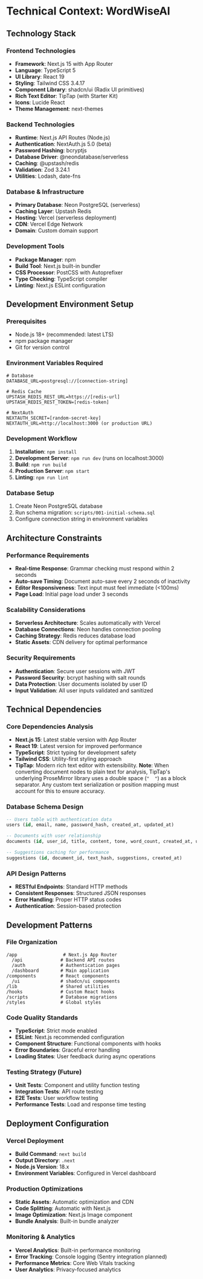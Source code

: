 # Technical Context: WordWiseAI

## Technology Stack

### Frontend Technologies
- **Framework**: Next.js 15 with App Router
- **Language**: TypeScript 5
- **UI Library**: React 19
- **Styling**: Tailwind CSS 3.4.17
- **Component Library**: shadcn/ui (Radix UI primitives)
- **Rich Text Editor**: TipTap (with Starter Kit)
- **Icons**: Lucide React
- **Theme Management**: next-themes

### Backend Technologies
- **Runtime**: Next.js API Routes (Node.js)
- **Authentication**: NextAuth.js 5.0 (beta)
- **Password Hashing**: bcryptjs
- **Database Driver**: @neondatabase/serverless
- **Caching**: @upstash/redis
- **Validation**: Zod 3.24.1
- **Utilities**: Lodash, date-fns

### Database & Infrastructure
- **Primary Database**: Neon PostgreSQL (serverless)
- **Caching Layer**: Upstash Redis
- **Hosting**: Vercel (serverless deployment)
- **CDN**: Vercel Edge Network
- **Domain**: Custom domain support

### Development Tools
- **Package Manager**: npm
- **Build Tool**: Next.js built-in bundler
- **CSS Processor**: PostCSS with Autoprefixer
- **Type Checking**: TypeScript compiler
- **Linting**: Next.js ESLint configuration

## Development Environment Setup

### Prerequisites
- Node.js 18+ (recommended: latest LTS)
- npm package manager
- Git for version control

### Environment Variables Required
```env
# Database
DATABASE_URL=postgresql://[connection-string]

# Redis Cache
UPSTASH_REDIS_REST_URL=https://[redis-url]
UPSTASH_REDIS_REST_TOKEN=[redis-token]

# NextAuth
NEXTAUTH_SECRET=[random-secret-key]
NEXTAUTH_URL=http://localhost:3000 (or production URL)
```

### Development Workflow
1. **Installation**: `npm install`
2. **Development Server**: `npm run dev` (runs on localhost:3000)
3. **Build**: `npm run build`
4. **Production Server**: `npm start`
5. **Linting**: `npm run lint`

### Database Setup
1. Create Neon PostgreSQL database
2. Run schema migration: `scripts/001-initial-schema.sql`
3. Configure connection string in environment variables

## Architecture Constraints

### Performance Requirements
- **Real-time Response**: Grammar checking must respond within 2 seconds
- **Auto-save Timing**: Document auto-save every 2 seconds of inactivity
- **Editor Responsiveness**: Text input must feel immediate (<100ms)
- **Page Load**: Initial page load under 3 seconds

### Scalability Considerations
- **Serverless Architecture**: Scales automatically with Vercel
- **Database Connections**: Neon handles connection pooling
- **Caching Strategy**: Redis reduces database load
- **Static Assets**: CDN delivery for optimal performance

### Security Requirements
- **Authentication**: Secure user sessions with JWT
- **Password Security**: bcrypt hashing with salt rounds
- **Data Protection**: User documents isolated by user ID
- **Input Validation**: All user inputs validated and sanitized

## Technical Dependencies

### Core Dependencies Analysis
- **Next.js 15**: Latest stable version with App Router
- **React 19**: Latest version for improved performance
- **TypeScript**: Strict typing for development safety
- **Tailwind CSS**: Utility-first styling approach
- **TipTap**: Modern rich text editor with extensibility. **Note**: When converting document nodes to plain text for analysis, TipTap's underlying ProseMirror library uses a double space (`"  "`) as a block separator. Any custom text serialization or position mapping must account for this to ensure accuracy.

### Database Schema Design
```sql
-- Users table with authentication data
users (id, email, name, password_hash, created_at, updated_at)

-- Documents with user relationship
documents (id, user_id, title, content, tone, word_count, created_at, updated_at)

-- Suggestions caching for performance
suggestions (id, document_id, text_hash, suggestions, created_at)
```

### API Design Patterns
- **RESTful Endpoints**: Standard HTTP methods
- **Consistent Responses**: Structured JSON responses
- **Error Handling**: Proper HTTP status codes
- **Authentication**: Session-based protection

## Development Patterns

### File Organization
```
/app                 # Next.js App Router
  /api              # Backend API routes
  /auth             # Authentication pages
  /dashboard        # Main application
/components         # React components
  /ui               # shadcn/ui components
/lib                # Shared utilities
/hooks              # Custom React hooks
/scripts            # Database migrations
/styles             # Global styles
```

### Code Quality Standards
- **TypeScript**: Strict mode enabled
- **ESLint**: Next.js recommended configuration
- **Component Structure**: Functional components with hooks
- **Error Boundaries**: Graceful error handling
- **Loading States**: User feedback during async operations

### Testing Strategy (Future)
- **Unit Tests**: Component and utility function testing
- **Integration Tests**: API route testing
- **E2E Tests**: User workflow testing
- **Performance Tests**: Load and response time testing

## Deployment Configuration

### Vercel Deployment
- **Build Command**: `next build`
- **Output Directory**: `.next`
- **Node.js Version**: 18.x
- **Environment Variables**: Configured in Vercel dashboard

### Production Optimizations
- **Static Assets**: Automatic optimization and CDN
- **Code Splitting**: Automatic with Next.js
- **Image Optimization**: Next.js Image component
- **Bundle Analysis**: Built-in bundle analyzer

### Monitoring & Analytics
- **Vercel Analytics**: Built-in performance monitoring
- **Error Tracking**: Console logging (Sentry integration planned)
- **Performance Metrics**: Core Web Vitals tracking
- **User Analytics**: Privacy-focused analytics 